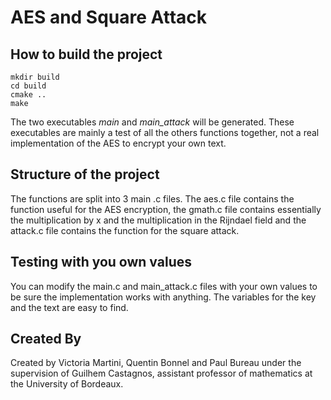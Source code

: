 # AES and Square Attack

## How to build the project

```console
mkdir build
cd build
cmake ..
make
```

The two executables *main* and *main_attack* will be generated. These executables are mainly a test of all the others functions together, not a real implementation of the AES to encrypt your own text.

## Structure of the project

The functions are split into 3 main .c files. The aes.c file contains the function useful for the AES encryption, the gmath.c file contains essentially the multiplication by x and the multiplication in the Rijndael field and the attack.c file contains the function for the square attack.

## Testing with you own values

You can modify the main.c and main_attack.c files with your own values to be sure the implementation works with anything. The variables for the key and the text are easy to find.

## Created By

Created by Victoria Martini, Quentin Bonnel and Paul Bureau under the supervision of Guilhem Castagnos, assistant professor of mathematics at the University of Bordeaux.
